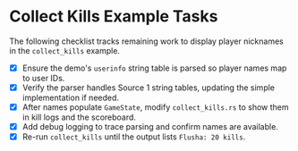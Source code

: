 # Collect Kills Example Tasks

The following checklist tracks remaining work to display player nicknames in the `collect_kills` example.

- [x] Ensure the demo's `userinfo` string table is parsed so player names map to user IDs.
- [x] Verify the parser handles Source 1 string tables, updating the simple implementation if needed.
- [x] After names populate `GameState`, modify `collect_kills.rs` to show them in kill logs and the scoreboard.
- [x] Add debug logging to trace parsing and confirm names are available.
- [x] Re-run `collect_kills` until the output lists `Flusha: 20 kills`.
